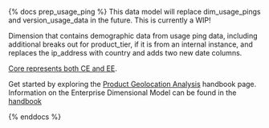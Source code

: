 {% docs prep_usage_ping %}
This data model will replace dim_usage_pings and version_usage_data in the future. This is currently a WIP! 

Dimension that contains demographic data from usage ping data, including additional breaks out for product_tier, if it is from an internal instance, and replaces the ip_address with country and adds two new date columns.

[Core represents both CE and EE](https://about.gitlab.com/handbook/marketing/product-marketing/tiers/#history-of-ce-and-ee-distributions).

Get started by exploring the [Product Geolocation Analysis](https://about.gitlab.com/handbook/business-ops/data-team/data-catalog/product-geolocation/) handbook page.
Information on the Enterprise Dimensional Model can be found in the [handbook](https://about.gitlab.com/handbook/business-ops/data-team/platform/edw/)

{% enddocs %}
